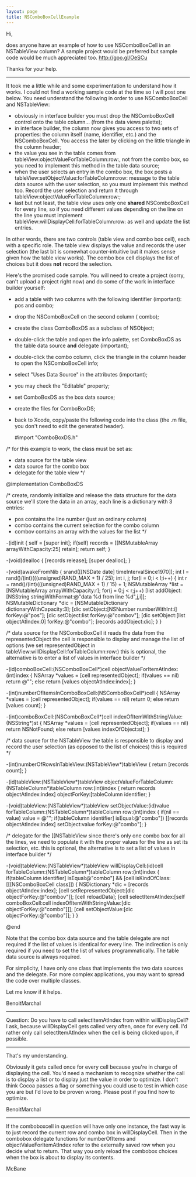 ```yaml
---
layout: page
title: NSComboBoxCellExample
---
```


Hi,

does anyone have an example of how to use NSComboBoxCell in an NSTableView column? A sample project would be preferred but sample code would be much appreciated too. http://goo.gl/OeSCu

Thanks for your help.

----

It took me a little while and some experimentation to understand how it works. I could not find a working sample code at the time so I will post one below. You need understand the following in order to use NSComboBoxCell and NSTableView:


* obviously in interface builder you must drop the     NSComboBoxCell control onto the table column... (from the data views palette);
* in interface builder, the column now gives you access to two sets of properties: the column itself (name, identifier, etc.) and the     NSComboBoxCell. You access the later by clicking on the little triangle in the column header;
* the value you see in the table comes from     tableView:objectValueForTableColumn:row:, not from the combo box, so you need to implement this method in the table data source;
* when the user selects an entry in the combo box, the box posts a     tableView:setObjectValue:forTableColumn:row: message to the table data source with the user selection, so you must implement this method too. Record the user selection and return it through     tableView:objectValueForTableColumn:row:;
* last but not least, the table view uses only one **shared**     NSComboBoxCell for every line, so if you need different values depending on the line on the line you must implement     tableView:willDisplayCell:forTableColumn:row: as well and update the list entries.


In other words, there are two controls (table view and combo box cell), each with a specific role. The table view displays the value and records the user selection (the last bit is somewhat counter-intuitive but it makes sense given how the table view works). The combo box cell displays the list of choices but it does **not** record the selection.

Here's the promised code sample. You will need to create a project (sorry, can't upload a project right now) and do some of the work in interface builder yourself:


* add a table with two columns with the following identifier (important):     pos and     combo;
* drop the     NSComboBoxCell on the second column (    combo);
* create the class     C<nowiki/>omboBoxDS as a subclass of     NSObject;
* double-click the table and open the info palette, set     C<nowiki/>omboBoxDS as the table data source **and** delegate (important);
* double-click the combo column, click the triangle in the column header to open the     NSComboBoxCell info;
* select "Uses Data Source" in the attributes (important);
* you may check the "Editable" property;
* set     C<nowiki/>omboBoxDS as the box data source;
* create the files for     C<nowiki/>omboBoxDS;
* back to Xcode, copy/paste the following code into the class (the .m file, you don't need to edit the generated header).


    #import "C<nowiki/>omboBoxDS.h"

/* for this example to work, the class must be set as:
   - data source for the table view
   - data source for the combo box
   - delegate for the table view */

@implementation C<nowiki/>omboBoxDS

/* create, randomly initialize and release the data structure for the data source
   we'll store the data in an array, each line is a dictionary with 3 entries:
   - pos contains the line number (just an ordinary column)
   - combo contains the current selection for the combo column
   - combov contains an array with the values for the list */

-(id)init
{
   self = [super init];
   if(self)
      records = [[NSMutableArray arrayWithCapacity:25] retain];
   return self;
}

-(void)dealloc
{
   [records release];
   [super dealloc];
}

-(void)awakeFromNib
{
   srand([[NSDate date] timeIntervalSince1970]);
   int l = rand()/(int)(((unsigned)RAND_MAX + 1) / 25);
   int i, j;
   for(i = 0;i < l;i++)
   {
      int r = rand()/(int)(((unsigned)RAND_MAX + 1) / 15) + 1;
      NSMutableArray *list = [NSMutableArray arrayWithCapacity:r];
      for(j = 0;j < r;j++)
         [list addObject:[NSString stringWithFormat:@"data %d from line %d",j,i]];
      NSMutableDictionary *dic = [NSMutableDictionary dictionaryWithCapacity:3];
      [dic setObject:[NSNumber numberWithInt:i] forKey:@"pos"];
      [dic setObject:list forKey:@"combov"];
      [dic setObject:[list objectAtIndex:0] forKey:@"combo"];
      [records addObject:dic];
   }
}

/* data source for the NSComboBoxCell
   it reads the data from the representedObject
   the cell is responsible to display and manage the list of options
   (we set representedObject in tableView:willDisplayCell:forTableColumn:row:)
   this is optional, the alternative is to enter a list of values in interface builder */

-(id)comboBoxCell:(NSComboBoxCell*)cell objectValueForItemAtIndex:(int)index
{
   NSArray *values = [cell representedObject];
   if(values == nil)
      return @"";
   else
      return [values objectAtIndex:index];
}

-(int)numberOfItemsInComboBoxCell:(NSComboBoxCell*)cell
{
   NSArray *values = [cell representedObject];
   if(values == nil)
      return 0;
   else
      return [values count];
}

-(int)comboBoxCell:(NSComboBoxCell*)cell indexOfItemWithStringValue:(NSString*)st
{
   NSArray *values = [cell representedObject];
   if(values == nil)
      return NSNotFound;
   else
      return [values indexOfObject:st];
}

/* data source for the NSTableView
   the table is responsible to display and record the user selection
   (as opposed to the list of choices)
   this is required */

-(int)numberOfRowsInTableView:(NSTableView*)tableView
{
   return [records count];
}

-(id)tableView:(NSTableView*)tableView objectValueForTableColumn:(NSTableColumn*)tableColumn row:(int)index
{
   return records objectAtIndex:index] objectForKey:[tableColumn identifier;
}

-(void)tableView:(NSTableView*)tableView setObjectValue:(id)value forTableColumn:(NSTableColumn*)tableColumn row:(int)index
{
   if(nil == value)
      value = @"";
   if(tableColumn identifier] isEqual:@"combo"])
      [[records objectAtIndex:index] setObject:value forKey:@"combo"];
}

/* delegate for the [[NSTableView
   since there's only one combo box for all the lines, we need to populate it with the proper
   values for the line as set its selection, etc.
   this is optional, the alternative is to set a list of values in interface builder  */

-(void)tableView:(NSTableView*)tableView willDisplayCell:(id)cell forTableColumn:(NSTableColumn*)tableColumn row:(int)index
{
   if(tableColumn identifier] isEqual:@"combo"] && [cell isKindOfClass:[[[NSComboBoxCell class]])
   {
      NSDictionary *dic = [records objectAtIndex:index];
      [cell setRepresentedObject:[dic objectForKey:@"combov"]];
      [cell reloadData];
      [cell selectItemAtIndex:[self comboBoxCell:cell indexOfItemWithStringValue:[dic objectForKey:@"combo"]]];
      [cell setObjectValue:[dic objectForKey:@"combo"]];
   }
}

@end

Note that the combo box data source and the table delegate are not required if the list of values is identical for every line. The indirection is only required if you need to set the list of values programmatically. The table data source is always required.

For simplicity, I have only one class that implements the two data sources and the delegate. For more complex applications, you may want to spread the code over multiple classes.

Let me know if it helps.

BenoitMarchal


----

Question: Do you have to call selectItemAtIndex from within willDisplayCell? I ask, because willDisplayCell gets called very often, once for every cell. I'd rather only call selectItemAtIndex when the cell is being clicked upon, if possible.

----

That's my understanding.

Obviously it gets called once for every cell because you're in charge of displaying the cell.
You'd need a mechanism to recognize whether the call is to display a list or to display just the value in order to optimize. I don't think Cocoa passes a flag or something you could use to test in which case you are but I'd love to be proven wrong. Please post if you find how to optimize.

BenoitMarchal

----

If the comboboxcell in question will have only one instance, the fast way is to just record the current row and combo box in willDisplayCell.  Then in the combobox delegate functions for numberOfItems and objectValueForItemAtIndex refer to the externally saved row when you decide what to return.  That way you only reload the combobox choices when the box is about to display its contents.

McBane

